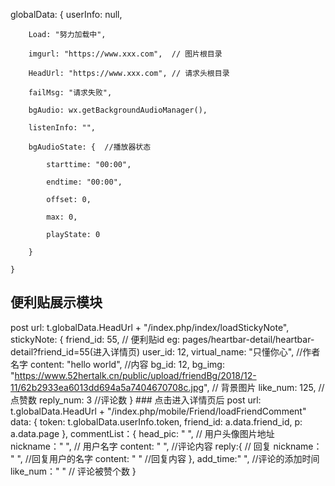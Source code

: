  globalData: {
        userInfo: null,  
        
        Load: "努力加载中", 
        
        imgurl: "https://www.xxx.com",  // 图片根目录 
        
        HeadUrl: "https://www.xxx.com", // 请求头根目录 
        
        failMsg: "请求失败", 
        
        bgAudio: wx.getBackgroundAudioManager(), 
        
        listenInfo: "", 
        
        bgAudioState: {  //播放器状态 
        
            starttime: "00:00", 
            
            endtime: "00:00", 
            
            offset: 0, 
            
            max: 0, 
            
            playState: 0 
            
        } 
        
    } 
    
## 便利贴展示模块

   post  url: t.globalData.HeadUrl + "/index.php/index/loadStickyNote",
   stickyNote: {
      friend_id: 55, // 便利贴id eg:  pages/heartbar-detail/heartbar-detail?friend_id=55(进入详情页)
      user_id: 12,
      virtual_name: "只懂你心", //作者名字
      content: "hello world",  //内容
      bg_id: 12, 
      bg_img: "https://www.52hertalk.cn/public/upload/friendBg/2018/12-11/62b2933ea6013dd694a5a7404670708c.jpg", // 背景图片
      like_num: 125, //点赞数
      reply_num: 3  //评论数
    }
    ### 点击进入详情页后
    post  url: t.globalData.HeadUrl + "/index.php/mobile/Friend/loadFriendComment"
    data: {
                token: t.globalData.userInfo.token,
                friend_id: a.data.friend_id,
                p: a.data.page
            },
    commentList：{
        head_pic: " ", // 用户头像图片地址
        nickname：" ",  // 用户名字
        content: " ",   //评论内容
        reply:{       // 回复
          nickname： " ",  //回复用户的名字
          content: " " //回复内容
        },
        add_time:" ", //评论的添加时间
        like_num：" " // 评论被赞个数 
    }
